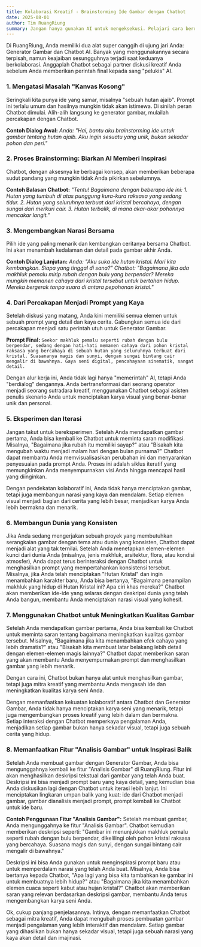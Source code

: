 ```yaml
---
title: Kolaborasi Kreatif - Brainstorming Ide Gambar dengan Chatbot
date: 2025-08-01
author: Tim RuangRiung
summary: Jangan hanya gunakan AI untuk mengeksekusi. Pelajari cara berdialog dengan Chatbot kami untuk menggali konsep, membangun narasi, dan menciptakan prompt gambar yang kaya cerita.
---
```


Di RuangRiung, Anda memiliki dua alat super canggih di ujung jari Anda: Generator Gambar dan Chatbot AI. Banyak yang menggunakannya secara terpisah, namun keajaiban sesungguhnya terjadi saat keduanya berkolaborasi. Anggaplah Chatbot sebagai partner diskusi kreatif Anda sebelum Anda memberikan perintah final kepada sang "pelukis" AI.

### 1. Mengatasi Masalah "Kanvas Kosong"

Seringkali kita punya ide yang samar, misalnya "sebuah hutan ajaib". Prompt ini terlalu umum dan hasilnya mungkin tidak akan istimewa. Di sinilah peran Chatbot dimulai. Alih-alih langsung ke generator gambar, mulailah percakapan dengan Chatbot.

**Contoh Dialog Awal:**
*Anda: "Hai, bantu aku brainstorming ide untuk gambar tentang hutan ajaib. Aku ingin sesuatu yang unik, bukan sekadar pohon dan peri."*

### 2. Proses Brainstorming: Biarkan AI Memberi Inspirasi

Chatbot, dengan aksesnya ke berbagai konsep, akan memberikan beberapa sudut pandang yang mungkin tidak Anda pikirkan sebelumnya.

**Contoh Balasan Chatbot:**
*"Tentu! Bagaimana dengan beberapa ide ini: 1. Hutan yang tumbuh di atas punggung kura-kura raksasa yang sedang tidur. 2. Hutan yang seluruhnya terbuat dari kristal bercahaya, dengan sungai dari merkuri cair. 3. Hutan terbalik, di mana akar-akar pohonnya mencakar langit."*

### 3. Mengembangkan Narasi Bersama

Pilih ide yang paling menarik dan kembangkan ceritanya bersama Chatbot. Ini akan menambah kedalaman dan detail pada gambar akhir Anda.

**Contoh Dialog Lanjutan:**
*Anda: "Aku suka ide hutan kristal. Mari kita kembangkan. Siapa yang tinggal di sana?"*
*Chatbot: "Bagaimana jika ada makhluk pemalu mirip rubah dengan bulu yang berpendar? Mereka mungkin memanen cahaya dari kristal tersebut untuk bertahan hidup. Mereka bergerak tanpa suara di antara pepohonan kristal."*

### 4. Dari Percakapan Menjadi Prompt yang Kaya

Setelah diskusi yang matang, Anda kini memiliki semua elemen untuk sebuah prompt yang detail dan kaya cerita. Gabungkan semua ide dari percakapan menjadi satu perintah utuh untuk Generator Gambar.

**Prompt Final:**
`Seekor makhluk pemalu seperti rubah dengan bulu berpendar, sedang dengan hati-hati memanen cahaya dari pohon kristal raksasa yang bercahaya di sebuah hutan yang seluruhnya terbuat dari kristal. Suasananya magis dan sunyi, dengan sungai bintang cair mengalir di bawahnya. Gaya seni digital, pencahayaan sinematik, sangat detail.`

Dengan alur kerja ini, Anda tidak lagi hanya "memerintah" AI, tetapi Anda "berdialog" dengannya. Anda bertransformasi dari seorang operator menjadi seorang sutradara kreatif, menggunakan Chatbot sebagai asisten penulis skenario Anda untuk menciptakan karya visual yang benar-benar unik dan personal.

### 5. Eksperimen dan Iterasi

Jangan takut untuk bereksperimen. Setelah Anda mendapatkan gambar pertama, Anda bisa kembali ke Chatbot untuk meminta saran modifikasi. Misalnya, "Bagaimana jika rubah itu memiliki sayap?" atau "Bisakah kita mengubah waktu menjadi malam hari dengan bulan purnama?" Chatbot dapat membantu Anda memvisualisasikan perubahan ini dan menyarankan penyesuaian pada prompt Anda. Proses ini adalah siklus iteratif yang memungkinkan Anda menyempurnakan visi Anda hingga mencapai hasil yang diinginkan.

Dengan pendekatan kolaboratif ini, Anda tidak hanya menciptakan gambar, tetapi juga membangun narasi yang kaya dan mendalam. Setiap elemen visual menjadi bagian dari cerita yang lebih besar, menjadikan karya Anda lebih bermakna dan menarik.

### 6. Membangun Dunia yang Konsisten

Jika Anda sedang mengerjakan sebuah proyek yang membutuhkan serangkaian gambar dengan tema atau dunia yang konsisten, Chatbot dapat menjadi alat yang tak ternilai. Setelah Anda menetapkan elemen-elemen kunci dari dunia Anda (misalnya, jenis makhluk, arsitektur, flora, atau kondisi atmosfer), Anda dapat terus berinteraksi dengan Chatbot untuk menghasilkan prompt yang mempertahankan konsistensi tersebut. Misalnya, jika Anda telah menciptakan "Hutan Kristal" dan ingin menambahkan karakter baru, Anda bisa bertanya, "Bagaimana penampilan makhluk yang hidup di Hutan Kristal ini? Apa ciri khas mereka?" Chatbot akan memberikan ide-ide yang selaras dengan deskripsi dunia yang telah Anda bangun, membantu Anda menciptakan narasi visual yang kohesif.

### 7. Menggunakan Chatbot untuk Meningkatkan Kualitas Gambar

Setelah Anda mendapatkan gambar pertama, Anda bisa kembali ke Chatbot untuk meminta saran tentang bagaimana meningkatkan kualitas gambar tersebut. Misalnya, "Bagaimana jika kita menambahkan efek cahaya yang lebih dramatis?" atau "Bisakah kita membuat latar belakang lebih detail dengan elemen-elemen magis lainnya?" Chatbot dapat memberikan saran yang akan membantu Anda menyempurnakan prompt dan menghasilkan gambar yang lebih menarik.

Dengan cara ini, Chatbot bukan hanya alat untuk menghasilkan gambar, tetapi juga mitra kreatif yang membantu Anda mengasah ide dan meningkatkan kualitas karya seni Anda.

Dengan memanfaatkan kekuatan kolaboratif antara Chatbot dan Generator Gambar, Anda tidak hanya menciptakan karya seni yang menarik, tetapi juga mengembangkan proses kreatif yang lebih dalam dan bermakna. Setiap interaksi dengan Chatbot memperkaya pengalaman Anda, menjadikan setiap gambar bukan hanya sekadar visual, tetapi juga sebuah cerita yang hidup.

### 8. Memanfaatkan Fitur "Analisis Gambar" untuk Inspirasi Balik

Setelah Anda membuat gambar dengan Generator Gambar, Anda bisa mengunggahnya kembali ke fitur "Analisis Gambar" di RuangRiung. Fitur ini akan menghasilkan deskripsi tekstual dari gambar yang telah Anda buat. Deskripsi ini bisa menjadi prompt baru yang kaya detail, yang kemudian bisa Anda diskusikan lagi dengan Chatbot untuk iterasi lebih lanjut. Ini menciptakan lingkaran umpan balik yang kuat: ide dari Chatbot menjadi gambar, gambar dianalisis menjadi prompt, prompt kembali ke Chatbot untuk ide baru.

**Contoh Penggunaan Fitur "Analisis Gambar":**
Setelah membuat gambar, Anda mengunggahnya ke fitur "Analisis Gambar". Chatbot kemudian memberikan deskripsi seperti: "Gambar ini menunjukkan makhluk pemalu seperti rubah dengan bulu berpendar, dikelilingi oleh pohon kristal raksasa yang bercahaya. Suasana magis dan sunyi, dengan sungai bintang cair mengalir di bawahnya."

Deskripsi ini bisa Anda gunakan untuk menginspirasi prompt baru atau untuk memperdalam narasi yang telah Anda buat. Misalnya, Anda bisa bertanya kepada Chatbot, "Apa lagi yang bisa kita tambahkan ke gambar ini untuk membuatnya lebih hidup?" atau "Bagaimana jika kita menambahkan elemen cuaca seperti kabut atau hujan kristal?" Chatbot akan memberikan saran yang relevan berdasarkan deskripsi gambar, membantu Anda terus mengembangkan karya seni Anda.

Ok, cukup panjang penjelasannya. Intinya, dengan memanfaatkan Chatbot sebagai mitra kreatif, Anda dapat mengubah proses pembuatan gambar menjadi pengalaman yang lebih interaktif dan mendalam. Setiap gambar yang dihasilkan bukan hanya sekadar visual, tetapi juga sebuah narasi yang kaya akan detail dan imajinasi.
